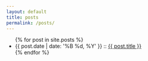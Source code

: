 ```yaml
---
layout: default
title: posts
permalink: /posts/
---
```


<ul>
  {% for post in site.posts %}
    <li>
      <span>{{ post.date | date: '%B %d, %Y' }} ::</span> 
      <a href="{{ post.url }}">{{ post.title }}</a>
    </li>
  {% endfor %}
</ul>